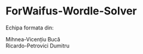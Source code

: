 # ForWaifus-Wordle-Solver
Echipa formata din:

  Mihnea-Vicențiu Bucă                                                                                                                                                    
  Ricardo-Petrovici Dumitru
